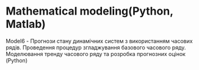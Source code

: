 # Mathematical modeling(Python, Matlab)
Model6 - Прогнози стану динамічних систем з використанням часових рядів. 
Проведення процедур згладжування базового часового ряду. 
Моделювання тренду часового ряду та розробка прогнозних оцінок
(Python)
